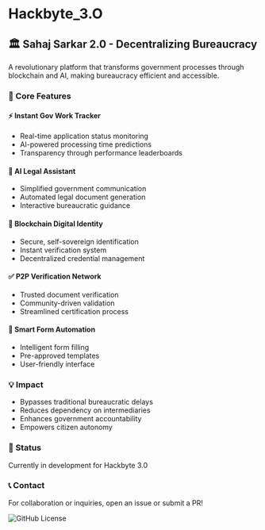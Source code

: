 # Hackbyte_3.O
## 🏛️ Sahaj Sarkar 2.0 - Decentralizing Bureaucracy

A revolutionary platform that transforms government processes through blockchain and AI, making bureaucracy efficient and accessible.

### 🎯 Core Features

#### ⚡ Instant Gov Work Tracker
- Real-time application status monitoring
- AI-powered processing time predictions
- Transparency through performance leaderboards

#### 🧠 AI Legal Assistant
- Simplified government communication
- Automated legal document generation
- Interactive bureaucratic guidance

#### 🔗 Blockchain Digital Identity
- Secure, self-sovereign identification
- Instant verification system
- Decentralized credential management

#### ✅ P2P Verification Network
- Trusted document verification
- Community-driven validation
- Streamlined certification process

#### 📜 Smart Form Automation
- Intelligent form filling
- Pre-approved templates
- User-friendly interface

### 💡 Impact
- Bypasses traditional bureaucratic delays
- Reduces dependency on intermediaries
- Enhances government accountability
- Empowers citizen autonomy

### 🚀 Status
Currently in development for Hackbyte 3.0

### 📞 Contact
For collaboration or inquiries, open an issue or submit a PR!

![GitHub License](https://img.shields.io/github/license/khushi-rathore/Sahaj-Sarkar-2.0)
